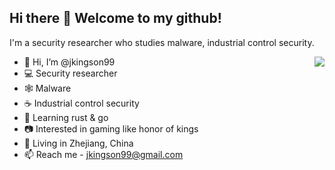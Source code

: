 ## Hi there 👋 Welcome to my github!


I'm a security researcher who studies malware, industrial control security.

<picture>
  <source
    srcset="https://github-readme-stats-one-bice.vercel.app/api?username=jkingson99&show_icons=true&icon_color=0366d6&bg_color=ffffff&theme=github_dark&include_all_commits=true&count_private=true&role=OWNER,ORGANIZATION_MEMBER,COLLABORATOR"
    media="(prefers-color-scheme: dark)" />
  <source
    srcset="https://github-readme-stats-one-bice.vercel.app/api?username=jkingson99&show_icons=true&icon_color=0366d6&bg_color=ffffff&include_all_commits=true&count_private=true&role=OWNER,ORGANIZATION_MEMBER,COLLABORATOR"
    media="(prefers-color-scheme: light), (prefers-color-scheme: no-preference)" />
  <img src="https://github-readme-stats-one-bice.vercel.app/api?username=jkingson99&show_icons=true&icon_color=0366d6&bg_color=ffffff&include_all_commits=true&count_private=true&role=OWNER,ORGANIZATION_MEMBER,COLLABORATOR"
    align="right" />
</picture>

- 👋 Hi, I’m @jkingson99
- 💻 Security researcher
- 🕸 Malware
- ☕️ Industrial control security
- 📱 Learning rust & go
- 📷 Interested in gaming like honor of kings
- 📍 Living in Zhejiang, China
- 📫 Reach me - jkingson99@gmail.com

